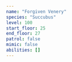```yaml
---
name: "Forgiven Venery"
species: "Succubus"
level: 100
start_floor: 25
end_floor: 27
patrol: false
mimic: false
abilities: []
---
```

